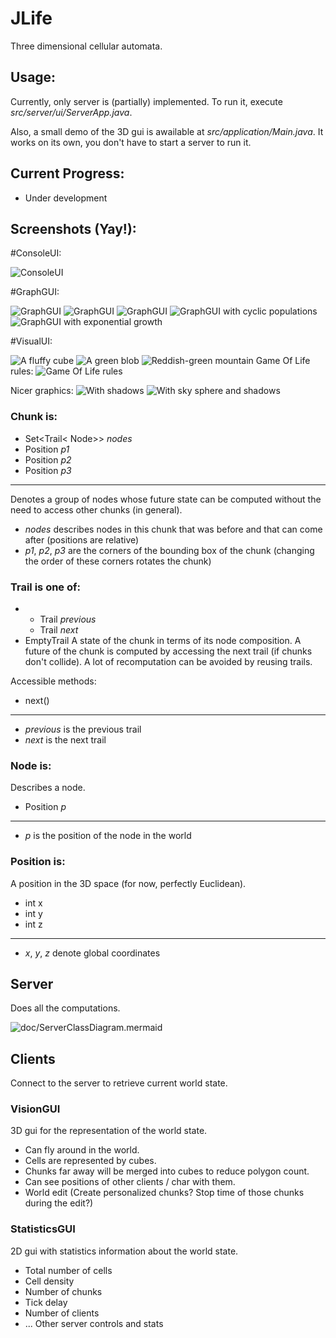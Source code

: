 # JLife
Three dimensional cellular automata.

## Usage:
Currently, only server is (partially) implemented. To run it, execute *src/server/ui/ServerApp.java*.

Also, a small demo of the 3D gui is awailable at *src/application/Main.java*. It works on its own, you don't have to start a server to run it.

## Current Progress:
* Under development

## Screenshots (Yay!):
#ConsoleUI:

![ConsoleUI](doc/ConsoleUI.PNG)

#GraphGUI:

![GraphGUI](doc/graphGUI1.PNG)
![GraphGUI](doc/graphGUI2.PNG)
![GraphGUI](doc/graphGUI3.PNG)
![GraphGUI with cyclic populations](doc/graphGUI_cyclicWorld.PNG)
![GraphGUI with exponential growth](doc/expGrowth.PNG)

#VisualUI:

![A fluffy cube](doc/VisualUI.PNG)
![A green blob](doc/VisualUI1.PNG)
![Reddish-green mountain](doc/VisualUI2.PNG)
Game Of Life rules:
![Game Of Life rules](doc/VisualUI3.PNG)

Nicer graphics:
![With shadows](doc/VisualUIShadows.PNG)
![With sky sphere and shadows](doc/VisualUIShadowsSkySphere.PNG)


### Chunk is:
* Set<Trail< Node>> *nodes*
* Position *p1*
* Position *p2*
* Position *p3*

----------
Denotes a group of nodes whose future state can be computed without the
need to access other chunks (in general).
* *nodes* describes nodes in this chunk that was before and that can
  come after (positions are relative)
* *p1*, *p2*, *p3* are the corners of the bounding box of the chunk
  (changing the order of these corners rotates the chunk)

### Trail is one of:
* * Trail *previous*
  * Trail *next*
* EmptyTrail
A state of the chunk in terms of its node composition. A future of the
chunk is computed by accessing the next trail (if chunks don't collide).
A lot of recomputation can be avoided by reusing trails.

Accessible methods:
* next()

----------
* *previous* is the previous trail
* *next* is the next trail

### Node is:
Describes a node.
* Position *p*

----------
* *p* is the position of the node in the world


### Position is:
A position in the 3D space (for now, perfectly Euclidean).
* int x
* int y
* int z

----------
* *x*, *y*, *z* denote global coordinates

## Server
Does all the computations.

![doc/ServerClassDiagram.mermaid](doc/ServerClassDiagram.mermaid.png)


## Clients
Connect to the server to retrieve current world state.

### VisionGUI
3D gui for the representation of the world state.

* Can fly around in the world.
* Cells are represented by cubes.
* Chunks far away will be merged into cubes to reduce polygon count.
* Can see positions of other clients / char with them.
* World edit (Create personalized chunks?
  Stop time of those chunks during the edit?)

### StatisticsGUI
2D gui with statistics information about the world state.

* Total number of cells
* Cell density
* Number of chunks
* Tick delay
* Number of clients
* ... Other server controls and stats

